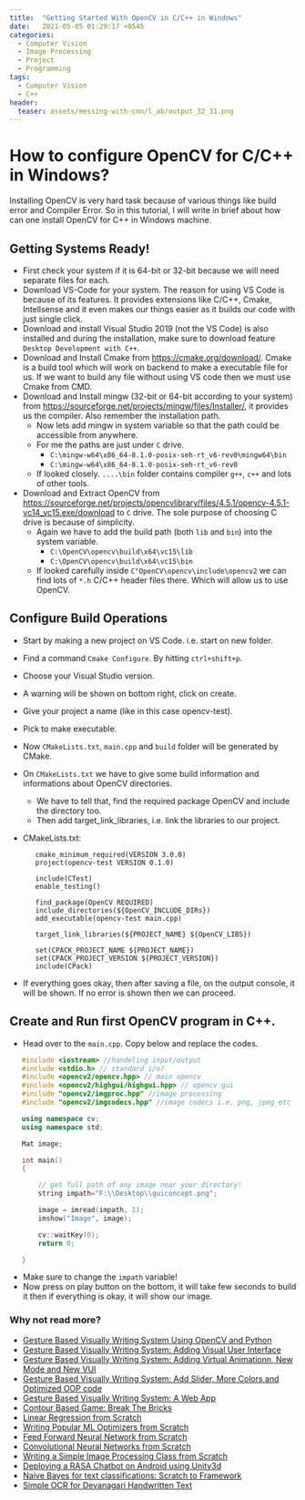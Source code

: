 ```yaml
---
title:  "Getting Started With OpenCV in C/C++ in Windows"
date:   2021-05-05 01:29:17 +0545
categories:
  - Computer Vision
  - Image Processing
  - Project
  - Programming
tags:
  - Computer Vision
  - C++
header:
  teaser: assets/messing-with-cnn/l_ab/output_32_31.png
---
```


# How to configure OpenCV for C/C++ in Windows?
Installing OpenCV is very hard task because of various things like build error and Compiler Error. So in this tutorial, I will write in brief about how can one install OpenCV for C++ in Windows machine.

## Getting Systems Ready!
* First check your system if it is 64-bit or 32-bit because we will need separate files for each.
* Download VS-Code for your system. The reason for using VS Code is because of its features. It provides extensions like C/C++, Cmake, Intellsense and it even makes our things easier as it builds our code with just single click.
* Download and install Visual Studio 2019 (not the VS Code) is also installed and during the installation, make  sure to download feature `Desktop Development with C++`.
* Download and Install Cmake from https://cmake.org/download/. Cmake is a build tool which will work on backend to make a executable file for us. If we want to build any file without using VS code then we must use Cmake from CMD.
* Download and Install mingw (32-bit or 64-bit according to your system) from https://sourceforge.net/projects/mingw/files/Installer/, it provides us the compiler. Also remember the installation path.
    * Now lets add mingw in system variable so that the path could be accessible from anywhere.
    * For me the paths are just under `C` drive. 
        * `C:\mingw-w64\x86_64-8.1.0-posix-seh-rt_v6-rev0\mingw64\bin`
        * `C:\mingw-w64\x86_64-8.1.0-posix-seh-rt_v6-rev0`
    * If looked closely. `....\bin` folder contains compiler `g++`, `c++` and lots of other tools.
* Download and Extract OpenCV from https://sourceforge.net/projects/opencvlibrary/files/4.5.1/opencv-4.5.1-vc14_vc15.exe/download to `C` drive. The sole purpose of choosing C drive is because of simplicity. 
    * Again we have to add the build path (both `lib` and `bin`) into the system variable.
        * `C:\OpenCV\opencv\build\x64\vc15\lib`
        * `C:\OpenCV\opencv\build\x64\vc15\bin`
    * If looked carefully inside `C"OpenCV\opencv\include\opencv2` we can find lots of  `*.h` C/C++ header files there. Which will allow us to use OpenCV.

## Configure Build Operations
* Start by making a new project on VS Code. i.e. start on new folder.
* Find a command `Cmake Configure`. By hitting `ctrl+shift+p`.
* Choose your Visual Studio version.
* A warning will be shown on bottom right, click on create.
* Give your project a name (like in this case opencv-test).
* Pick to make executable.
* Now `CMakeLists.txt`, `main.cpp` and `build` folder will be generated by CMake.
* On `CMakeLists.txt` we have to give some build information and informations about OpenCV directories.
    * We have to tell that, find the required package OpenCV and include the directory too.
    * Then add target_link_libraries, i.e. link the libraries to our project.
* CMakeLists.txt:
     
     ```text
        cmake_minimum_required(VERSION 3.0.0)
        project(opencv-test VERSION 0.1.0)

        include(CTest)
        enable_testing()

        find_package(OpenCV REQUIRED)
        include_directories(${OpenCV_INCLUDE_DIRs})
        add_executable(opencv-test main.cpp)

        target_link_libraries(${PROJECT_NAME} ${OpenCV_LIBS})

        set(CPACK_PROJECT_NAME ${PROJECT_NAME})
        set(CPACK_PROJECT_VERSION ${PROJECT_VERSION})
        include(CPack)
    ```

* If everything goes okay, then after saving a file, on the output console, it will be shown. If no error is shown then we can proceed.

## Create and Run first OpenCV program in C++.
* Head over to the `main.cpp`. Copy below and replace the codes.
 ```cpp
    #include <iostream> //handeling input/output
    #include <stdio.h> // standard i/o?
    #include <opencv2/opencv.hpp> // main opencv
    #include <opencv2/highgui/highgui.hpp> // opencv gui
    #include "opencv2/imgproc.hpp" //image processing
    #include "opencv2/imgcodecs.hpp" //image codecs i.e. png, jpeg etc

    using namespace cv;
    using namespace std;

    Mat image;

    int main()
    {

        // get full path of any image near your directory!
        string impath="F:\\Desktop\\guiconcept.png";

        image = imread(impath, 1);
        imshow("Image", image);

        cv::waitKey(0);
        return 0;

    }
```

* Make sure to change the `impath` variable!
* Now press on play button on the bottom, it will take few seconds to build it then if everything is okay, it will show our image.


### Why not read more?
* [Gesture Based Visually Writing System Using OpenCV and Python]({{site.url}}/2020/08/01/gesture-based-visually-writing-system-using-opencv-and-python/)
* [Gesture Based Visually Writing System: Adding Visual User Interface]({{site.url}}/2020/08/11/gesture-based-visually-writing-system-make-a-visual-user-interface/)
* [Gesture Based Visually Writing System: Adding Virtual Animationn, New Mode and New VUI]({{site.url}}/2020/08/14/gesture-based-visually-writing-system-adding-virtual-animation-new-mode-and-new-vui/)
* [Gesture Based Visually Writing System: Add Slider, More Colors and Optimized OOP code]({{site.url}}/2020/08/21/gesture-based-visually-writing-system-add-slider-more-colors-and-optimized-code/)
* [Gesture Based Visually Writing System: A Web App]({{site.url}}/2020/08/29/gesture-based-visually-writing-system-web-app/)
* [Contour Based Game: Break The Bricks]({{site.url}}/2020/08/16/contour-based-game-break-the-bricks/)
* [Linear Regression from Scratch]({{site.url}}/2020/08/07/writing-a-linear-regression-class-from-scratch-using-python/)
* [Writing Popular ML Optimizers from Scratch]({{site.url}}/2020/06/05/writing-popular-machine-learning-optimizers-from-scratch-on-python/)
* [Feed Forward Neural Network from Scratch]({{site.url}}/2020/05/31/writing-a-deep-neural-network-from-scratch-on-python/)
* [Convolutional Neural Networks from Scratch]({{site.url}}/2020/06/05/convolutional-neural-networks-from-scratch-on-python/)
* [Writing a Simple Image Processing Class from Scratch]({{site.url}}/2020/05/31/image-processing-class-from-scratch-on-python/)
* [Deploying a RASA Chatbot on Android using Unity3d]({{site.url}}/2020/08/04/deploying-a-simple-rasa-chatbot-on-unity3d-project-to-make-a-chatbot-for-android-devices/)
* [Naive Bayes for text classifications: Scratch to Framework]({{site.url}}/2020/03/04/text-classification-using-naive-bayes-scratch-to-the-framework/)
* [Simple OCR for Devanagari Handwritten Text]({{site.url}}/2020/02/25/building-ocr-for-devanagari-handwritten-character/)


